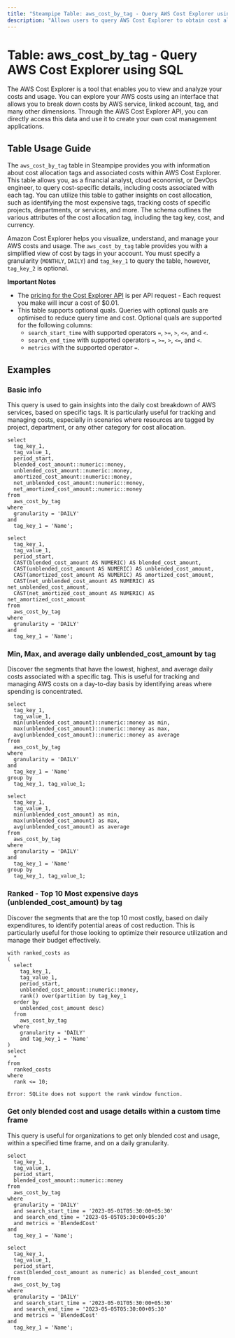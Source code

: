 ```yaml
---
title: "Steampipe Table: aws_cost_by_tag - Query AWS Cost Explorer using SQL"
description: "Allows users to query AWS Cost Explorer to obtain cost allocation tags and associated costs."
---
```


# Table: aws_cost_by_tag - Query AWS Cost Explorer using SQL

The AWS Cost Explorer is a tool that enables you to view and analyze your costs and usage. You can explore your AWS costs using an interface that allows you to break down costs by AWS service, linked account, tag, and many other dimensions. Through the AWS Cost Explorer API, you can directly access this data and use it to create your own cost management applications.

## Table Usage Guide

The `aws_cost_by_tag` table in Steampipe provides you with information about cost allocation tags and associated costs within AWS Cost Explorer. This table allows you, as a financial analyst, cloud economist, or DevOps engineer, to query cost-specific details, including costs associated with each tag. You can utilize this table to gather insights on cost allocation, such as identifying the most expensive tags, tracking costs of specific projects, departments, or services, and more. The schema outlines the various attributes of the cost allocation tag, including the tag key, cost, and currency.

Amazon Cost Explorer helps you visualize, understand, and manage your AWS costs and usage. The `aws_cost_by_tag` table provides you with a simplified view of cost by tags in your account. You must specify a granularity (`MONTHLY`, `DAILY`) and `tag_key_1` to query the table, however, `tag_key_2` is optional.

**Important Notes**

- The [pricing for the Cost Explorer API](https://aws.amazon.com/aws-cost-management/pricing/) is per API request - Each request you make will incur a cost of $0.01.
- This table supports optional quals. Queries with optional quals are optimised to reduce query time and cost. Optional quals are supported for the following columns:
  - `search_start_time` with supported operators `=`, `>=`, `>`, `<=`, and `<`.
  - `search_end_time` with supported operators `=`, `>=`, `>`, `<=`, and `<`.
  - `metrics` with the supported operator `=`.

## Examples

### Basic info
This query is used to gain insights into the daily cost breakdown of AWS services, based on specific tags. It is particularly useful for tracking and managing costs, especially in scenarios where resources are tagged by project, department, or any other category for cost allocation.

```sql+postgres
select
  tag_key_1,
  tag_value_1,
  period_start,
  blended_cost_amount::numeric::money,
  unblended_cost_amount::numeric::money,
  amortized_cost_amount::numeric::money,
  net_unblended_cost_amount::numeric::money,
  net_amortized_cost_amount::numeric::money
from
  aws_cost_by_tag
where
  granularity = 'DAILY'
and
  tag_key_1 = 'Name';
```

```sql+sqlite
select
  tag_key_1,
  tag_value_1,
  period_start,
  CAST(blended_cost_amount AS NUMERIC) AS blended_cost_amount,
  CAST(unblended_cost_amount AS NUMERIC) AS unblended_cost_amount,
  CAST(amortized_cost_amount AS NUMERIC) AS amortized_cost_amount,
  CAST(net_unblended_cost_amount AS NUMERIC) AS net_unblended_cost_amount,
  CAST(net_amortized_cost_amount AS NUMERIC) AS net_amortized_cost_amount
from
  aws_cost_by_tag
where
  granularity = 'DAILY'
and
  tag_key_1 = 'Name';
```

### Min, Max, and average daily unblended_cost_amount by tag
Discover the segments that have the lowest, highest, and average daily costs associated with a specific tag. This is useful for tracking and managing AWS costs on a day-to-day basis by identifying areas where spending is concentrated.

```sql+postgres
select
  tag_key_1,
  tag_value_1,
  min(unblended_cost_amount)::numeric::money as min,
  max(unblended_cost_amount)::numeric::money as max,
  avg(unblended_cost_amount)::numeric::money as average
from
  aws_cost_by_tag
where
  granularity = 'DAILY'
and
  tag_key_1 = 'Name'
group by
  tag_key_1, tag_value_1;
```

```sql+sqlite
select
  tag_key_1,
  tag_value_1,
  min(unblended_cost_amount) as min,
  max(unblended_cost_amount) as max,
  avg(unblended_cost_amount) as average
from
  aws_cost_by_tag
where
  granularity = 'DAILY'
and
  tag_key_1 = 'Name'
group by
  tag_key_1, tag_value_1;
```

### Ranked - Top 10 Most expensive days (unblended_cost_amount) by tag
Discover the segments that are the top 10 most costly, based on daily expenditures, to identify potential areas of cost reduction. This is particularly useful for those looking to optimize their resource utilization and manage their budget effectively.

```sql+postgres
with ranked_costs as
(
  select
    tag_key_1,
    tag_value_1,
    period_start,
    unblended_cost_amount::numeric::money,
    rank() over(partition by tag_key_1
  order by
    unblended_cost_amount desc)
  from
    aws_cost_by_tag
  where
    granularity = 'DAILY'
    and tag_key_1 = 'Name'
)
select
  *
from
  ranked_costs
where
  rank <= 10;
```

```sql+sqlite
Error: SQLite does not support the rank window function.
```

### Get only blended cost and usage details within a custom time frame
This query is useful for organizations to get only blended cost and usage, within a specified time frame, and on a daily granularity.

```sql+postgres
select
  tag_key_1,
  tag_value_1,
  period_start,
  blended_cost_amount::numeric::money
from
  aws_cost_by_tag
where
  granularity = 'DAILY'
  and search_start_time = '2023-05-01T05:30:00+05:30'
  and search_end_time = '2023-05-05T05:30:00+05:30'
  and metrics = 'BlendedCost'
and
  tag_key_1 = 'Name';
```

```sql+sqlite
select
  tag_key_1,
  tag_value_1,
  period_start,
  cast(blended_cost_amount as numeric) as blended_cost_amount
from
  aws_cost_by_tag
where
  granularity = 'DAILY'
  and search_start_time = '2023-05-01T05:30:00+05:30'
  and search_end_time = '2023-05-05T05:30:00+05:30'
  and metrics = 'BlendedCost'
and
  tag_key_1 = 'Name';
```

